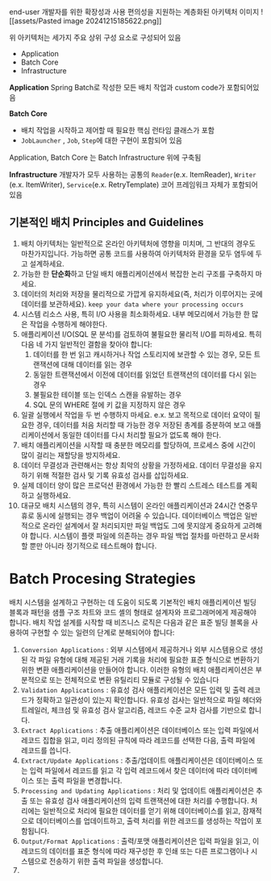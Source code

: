 end-user 개발자를 위한 확장성과 사용 편의성을 지원하는 계층화된 아키텍처 이미지
![[assets/Pasted image 20241215185622.png]]


위 아키텍처는 세가지 주요 상위 구성 요소로 구성되어 있음
- Application
- Batch Core
- Infrastructure

**Application**
Spring Batch로 작성한 모든 배치 작업과 custom code가 포함되어있음

**Batch Core**
- 배치 작업을 시작하고 제어할 때 필요한 핵심 런타임 클래스가 포함
- `JobLauncher` , `Job`, `Step`에 대한 구현이 포함되어 있음


Application, Batch Core 는 Batch Infrastructure 위에 구축됨 

**Infrastructure**
개발자가 모두 사용하는 공통의 `Reader`(e.x. ItemReader), `Writer` (e.x. ItemWriter), `Service`(e.x. RetryTemplate)
코어 프레임워크 자체가 포함되어 있음 


## 기본적인 배치 Principles and Guidelines

1. 배치 아키텍처는 일반적으로 온라인 아키텍처에 영향을 미치며, 그 반대의 경우도 마찬가지입니다. 
   가능하면 공통 코드를 사용하여 아키텍처와 환경을 모두 염두에 두고 설계하세요.
2. 가능한 한 **단순화**하고 단일 배치 애플리케이션에서 복잡한 논리 구조를 구축하지 마세요.
3. 데이터의 처리와 저장을 물리적으로 가깝게 유지하세요(즉, 처리가 이루어지는 곳에 데이터를 보관하세요).
   `keep your data where your processing occurs`
4. 시스템 리소스 사용, 특히 I/O 사용을 최소화하세요. 내부 메모리에서 가능한 한 많은 작업을 수행하게 해야한다.
5. 애플리케이션 I/O(SQL 문 분석)를 검토하여 불필요한 물리적 I/O를 피하세요. 특히 다음 네 가지 일반적인 결함을 찾아야 합니다:
	1. 데이터를 한 번 읽고 캐시하거나 작업 스토리지에 보관할 수 있는 경우, 모든 트랜잭션에 대해 데이터를 읽는 경우
	2. 동일한 트랜잭션에서 이전에 데이터를 읽었던 트랜잭션의 데이터를 다시 읽는 경우
	3. 불필요한 테이블 또는 인덱스 스캔을 유발하는 경우
	4. SQL 문의 WHERE 절에 키 값을 지정하지 않은 경우
6. 일괄 실행에서 작업을 두 번 수행하지 마세요. 
   e.x.  보고 목적으로 데이터 요약이 필요한 경우, 데이터를 처음 처리할 때 가능한 경우 저장된 총계를 증분하여 보고 애플리케이션에서 동일한 데이터를 다시 처리할 필요가 없도록 해야 한다.
7. 배치 애플리케이션을 시작할 때 충분한 메모리를 할당하여, 프로세스 중에 시간이 많이 걸리는 재할당을 방지하세요.
8. 데이터 무결성과 관련해서는 항상 최악의 상황을 가정하세요. 데이터 무결성을 유지하기 위해 적절한 검사 및 기록 유효성 검사를 삽입하세요.
9. 실제 데이터 양이 많은 프로덕션 환경에서 가능한 한 빨리 스트레스 테스트를 계획하고 실행하세요.
10. 대규모 배치 시스템의 경우, 특히 시스템이 온라인 애플리케이션과 24시간 연중무휴로 동시에 실행되는 경우 백업이 어려울 수 있습니다. 데이터베이스 백업은 일반적으로 온라인 설계에서 잘 처리되지만 파일 백업도 그에 못지않게 중요하게 고려해야 합니다. 시스템이 플랫 파일에 의존하는 경우 파일 백업 절차를 마련하고 문서화할 뿐만 아니라 정기적으로 테스트해야 합니다.


# Batch Procesing Strategies

배치 시스템을 설계하고 구현하는 데 도움이 되도록 기본적인 배치 애플리케이션 빌딩 블록과 패턴을 샘플 구조 차트와 코드 셸의 형태로 설계자와 프로그래머에게 제공해야 합니다. 
배치 작업 설계를 시작할 때 비즈니스 로직은 다음과 같은 표준 빌딩 블록을 사용하여 구현할 수 있는 일련의 단계로 분해되어야 합니다:

1. `Conversion Applications` : 외부 시스템에서 제공하거나 외부 시스템용으로 생성된 각 파일 유형에 대해 제공된 거래 기록을 처리에 필요한 표준 형식으로 변환하기 위한 변환 애플리케이션을 만들어야 합니다. 이러한 유형의 배치 애플리케이션은 부분적으로 또는 전체적으로 변환 유틸리티 모듈로 구성될 수 있습니다
2. `Validation Applications` : 유효성 검사 애플리케이션은 모든 입력 및 출력 레코드가 정확하고 일관성이 있는지 확인합니다. 유효성 검사는 일반적으로 파일 헤더와 트레일러, 체크섬 및 유효성 검사 알고리즘, 레코드 수준 교차 검사를 기반으로 합니다.
3. `Extract Applications` : 추출 애플리케이션은 데이터베이스 또는 입력 파일에서 레코드 집합을 읽고, 미리 정의된 규칙에 따라 레코드를 선택한 다음, 출력 파일에 레코드를 씁니다.
4. `Extract/Update Applications` : 추출/업데이트 애플리케이션은 데이터베이스 또는 입력 파일에서 레코드를 읽고 각 입력 레코드에서 찾은 데이터에 따라 데이터베이스 또는 출력 파일을 변경합니다.
5. `Processing and Updating Applications` : 처리 및 업데이트 애플리케이션은 추출 또는 유효성 검사 애플리케이션의 입력 트랜잭션에 대한 처리를 수행합니다. 
   처리에는 일반적으로 처리에 필요한 데이터를 얻기 위해 데이터베이스를 읽고, 잠재적으로 데이터베이스를 업데이트하고, 출력 처리를 위한 레코드를 생성하는 작업이 포함됩니다.
6. `Output/Format Applications` : 출력/포맷 애플리케이션은 입력 파일을 읽고, 이 레코드의 데이터를 표준 형식에 따라 재구성한 후 인쇄 또는 다른 프로그램이나 시스템으로 전송하기 위한 출력 파일을 생성합니다.
7. 